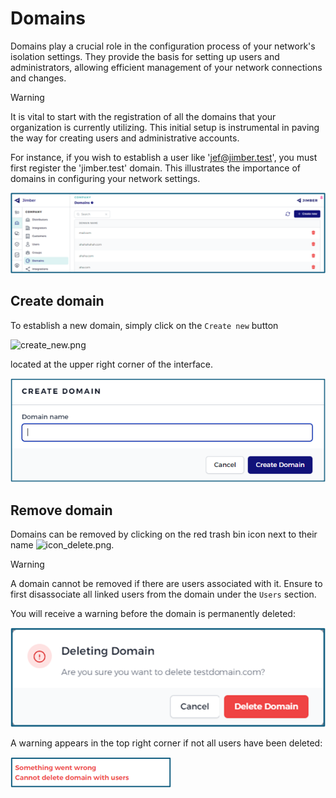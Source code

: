 # Domains

Domains play a crucial role in the configuration process of your network's isolation settings. They provide the basis for setting up users and administrators, allowing efficient management of your network connections and changes.

> [!WARNING]
> It is vital to start with the registration of all the domains that your organization is currently utilizing. This initial setup is instrumental in paving the way for creating users and administrative accounts.

For instance, if you wish to establish a user like 'jef@jimber.test', you must first register the 'jimber.test' domain. This illustrates the importance of domains in configuring your network settings.

![domains.png](domains.png  ':size=800')

## Create domain

To establish a new domain, simply click on the `Create new` button 

![create_new.png](/create_new.png)

located at the upper right corner of the interface.

![create_new_domain.png](create_domain.png  ':size=500x200')

## Remove domain

Domains can be removed by clicking on the red trash bin icon next to their name ![icon_delete.png](/icon_delete.png ':size=35').

> [!WARNING]
> A domain cannot be removed if there are users associated with it. Ensure to first disassociate all linked users from the domain under the `Users` section.

You will receive a warning before the domain is permanently deleted:

![delete-domain.png](delete_domain.png ':size=500')

A warning appears in the top right corner if not all users have been deleted:

![warning.png](warning.png)

